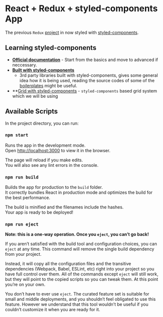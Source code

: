 # React + Redux + styled-components App

The previous `Redux` [project](https://github.com/dictybase-playground/simple-react-app/tree/feature/idiomatic-redux)
in now styled with [styled-components](https://github.com/styled-components/styled-components).

## Learning styled-components
* **[Official documentation](https://www.styled-components.com/docs)** - Start from the basics and move to advanced if neccessary.
* **[Built with
  styled-components](https://github.com/styled-components/styled-components#built-with-styled-components)**
  - 3rd party libraries built with styled-components, gives some general idea
  how it is being used, reading the source codes of some of the
  [boilerplates](https://github.com/styled-components/styled-components#boilerplates)
  might be useful.
* **[Grid with styled-components](http://jxnblk.com/grid-styled/) - `styled-components` based grid system which we will be using 


## Available Scripts

In the project directory, you can run:

### `npm start`

Runs the app in the development mode.<br>
Open [http://localhost:3000](http://localhost:3000) to view it in the browser.

The page will reload if you make edits.<br>
You will also see any lint errors in the console.

### `npm run build`

Builds the app for production to the `build` folder.<br>
It correctly bundles React in production mode and optimizes the build for the best performance.

The build is minified and the filenames include the hashes.<br>
Your app is ready to be deployed!

### `npm run eject`

**Note: this is a one-way operation. Once you `eject`, you can’t go back!**

If you aren’t satisfied with the build tool and configuration choices, you can `eject` at any time. This command will remove the single build dependency from your project.

Instead, it will copy all the configuration files and the transitive dependencies (Webpack, Babel, ESLint, etc) right into your project so you have full control over them. All of the commands except `eject` will still work, but they will point to the copied scripts so you can tweak them. At this point you’re on your own.

You don’t have to ever use `eject`. The curated feature set is suitable for small and middle deployments, and you shouldn’t feel obligated to use this feature. However we understand that this tool wouldn’t be useful if you couldn’t customize it when you are ready for it.

